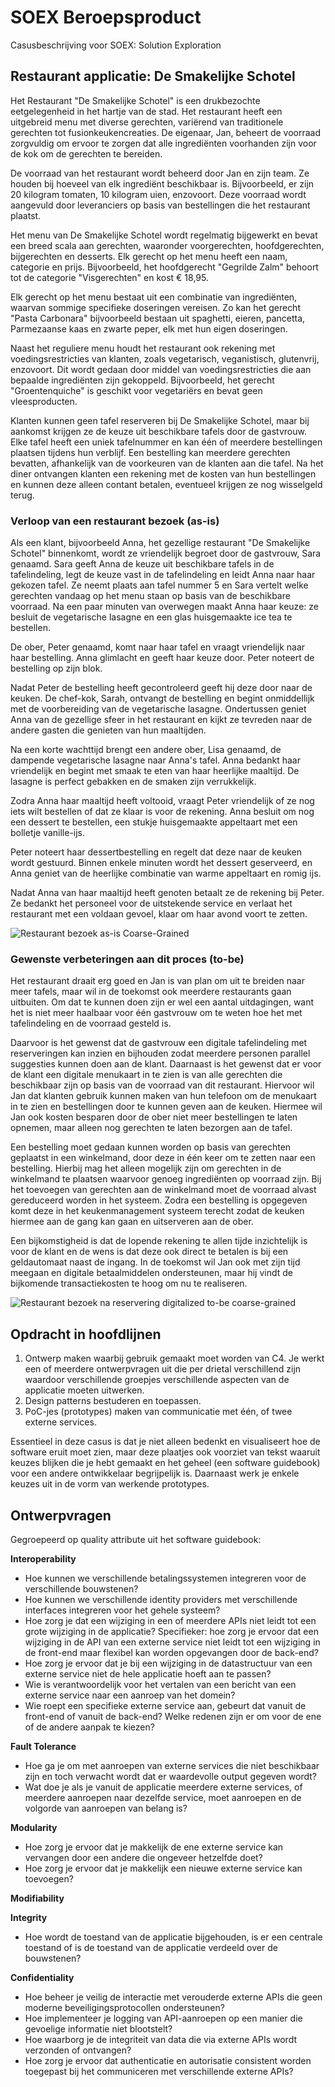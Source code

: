 # SOEX Beroepsproduct
Casusbeschrijving voor SOEX: Solution Exploration

## Restaurant applicatie: De Smakelijke Schotel
Het Restaurant "De Smakelijke Schotel" is een drukbezochte eetgelegenheid in het hartje van de stad. Het restaurant heeft een uitgebreid menu met diverse gerechten, variërend van traditionele gerechten tot fusionkeukencreaties. De eigenaar, Jan, beheert de voorraad zorgvuldig om ervoor te zorgen dat alle ingrediënten voorhanden zijn voor de kok om de gerechten te bereiden.

De voorraad van het restaurant wordt beheerd door Jan en zijn team. Ze houden bij hoeveel van elk ingrediënt beschikbaar is. Bijvoorbeeld, er zijn 20 kilogram tomaten, 10 kilogram uien, enzovoort. Deze voorraad wordt aangevuld door leveranciers op basis van bestellingen die het restaurant plaatst.

Het menu van De Smakelijke Schotel wordt regelmatig bijgewerkt en bevat een breed scala aan gerechten, waaronder voorgerechten, hoofdgerechten, bijgerechten en desserts. Elk gerecht op het menu heeft een naam, categorie en prijs. Bijvoorbeeld, het hoofdgerecht "Gegrilde Zalm" behoort tot de categorie "Visgerechten" en kost € 18,95.

Elk gerecht op het menu bestaat uit een combinatie van ingrediënten, waarvan sommige specifieke doseringen vereisen. Zo kan het gerecht "Pasta Carbonara" bijvoorbeeld bestaan uit spaghetti, eieren, pancetta, Parmezaanse kaas en zwarte peper, elk met hun eigen doseringen.

Naast het reguliere menu houdt het restaurant ook rekening met voedingsrestricties van klanten, zoals vegetarisch, veganistisch, glutenvrij, enzovoort. Dit wordt gedaan door middel van voedingsrestricties die aan bepaalde ingrediënten zijn gekoppeld. Bijvoorbeeld, het gerecht "Groentenquiche" is geschikt voor vegetariërs en bevat geen vleesproducten.

Klanten kunnen geen tafel reserveren bij De Smakelijke Schotel, maar bij aankomst krijgen ze de keuze uit beschikbare tafels door de gastvrouw. Elke tafel heeft een uniek tafelnummer en kan één of meerdere bestellingen plaatsen tijdens hun verblijf. Een bestelling kan meerdere gerechten bevatten, afhankelijk van de voorkeuren van de klanten aan die tafel. Na het diner ontvangen klanten een rekening met de kosten van hun bestellingen en kunnen deze alleen contant betalen, eventueel krijgen ze nog wisselgeld terug.

### Verloop van een restaurant bezoek (as-is)

Als een klant, bijvoorbeeld Anna, het gezellige restaurant "De Smakelijke Schotel" binnenkomt, wordt ze vriendelijk begroet door de gastvrouw, Sara genaamd.
Sara geeft Anna de keuze uit beschikbare tafels in de tafelindeling, legt de keuze vast in de tafelindeling en leidt Anna naar haar gekozen tafel.
Ze neemt plaats aan tafel nummer 5 en Sara vertelt welke gerechten vandaag op het menu staan op basis van de beschikbare voorraad.
Na een paar minuten van overwegen maakt Anna haar keuze: ze besluit de vegetarische lasagne en een glas huisgemaakte ice tea te bestellen.

De ober, Peter genaamd, komt naar haar tafel en vraagt vriendelijk naar haar bestelling.
Anna glimlacht en geeft haar keuze door.
Peter noteert de bestelling op zijn blok.

Nadat Peter de bestelling heeft gecontroleerd geeft hij deze door naar de keuken.
De chef-kok, Sarah, ontvangt de bestelling en begint onmiddellijk met de voorbereiding van de vegetarische lasagne.
Ondertussen geniet Anna van de gezellige sfeer in het restaurant en kijkt ze tevreden naar de andere gasten die genieten van hun maaltijden.

Na een korte wachttijd brengt een andere ober, Lisa genaamd, de dampende vegetarische lasagne naar Anna's tafel.
Anna bedankt haar vriendelijk en begint met smaak te eten van haar heerlijke maaltijd.
De lasagne is perfect gebakken en de smaken zijn verrukkelijk.

Zodra Anna haar maaltijd heeft voltooid, vraagt Peter vriendelijk of ze nog iets wilt bestellen of dat ze klaar is voor de rekening.
Anna besluit om nog een dessert te bestellen, een stukje huisgemaakte appeltaart met een bolletje vanille-ijs.

Peter noteert haar dessertbestelling en regelt dat deze naar de keuken wordt gestuurd.
Binnen enkele minuten wordt het dessert geserveerd, en Anna geniet van de heerlijke combinatie van warme appeltaart en romig ijs.

Nadat Anna van haar maaltijd heeft genoten betaalt ze de rekening bij Peter.
Ze bedankt het personeel voor de uitstekende service en verlaat het restaurant met een voldaan gevoel,
klaar om haar avond voort te zetten.

![Restaurant bezoek as-is Coarse-Grained](./opdracht-diagrammen/Restaurant-bezoek-pure-as-is-coarse-grained.egn.svg)

### Gewenste verbeteringen aan dit proces (to-be)

Het restaurant draait erg goed en Jan is van plan om uit te breiden naar meer tafels, maar wil in de toekomst ook meerdere restaurants gaan uitbuiten.
Om dat te kunnen doen zijn er wel een aantal uitdagingen, want het is niet meer haalbaar voor één gastvrouw om te weten hoe het met tafelindeling en de voorraad gesteld is.

Daarvoor is het gewenst dat de gastvrouw een digitale tafelindeling met reserveringen kan inzien en bijhouden zodat meerdere personen parallel suggesties kunnen doen aan de klant.
Daarnaast is het gewenst dat er voor de klant een digitale menukaart in te zien is van alle gerechten die beschikbaar zijn op basis van de voorraad van dit restaurant.
Hiervoor wil Jan dat klanten gebruik kunnen maken van hun telefoon om de menukaart in te zien en bestellingen door te kunnen geven aan de keuken.
Hiermee wil Jan ook kosten besparen door de ober niet meer bestellingen te laten opnemen, maar alleen nog gerechten te laten bezorgen aan de tafel.

Een bestelling moet gedaan kunnen worden op basis van gerechten geplaatst in een winkelmand, door deze in één keer om te zetten naar een bestelling.
Hierbij mag het alleen mogelijk zijn om gerechten in de winkelmand te plaatsen waarvoor genoeg ingrediënten op voorraad zijn.
Bij het toevoegen van gerechten aan de winkelmand moet de voorraad alvast gereduceerd worden in het systeem.
Zodra een bestelling is opgegeven komt deze in het keukenmanagement systeem terecht zodat de keuken hiermee aan de gang kan gaan en uitserveren aan de ober.

Een bijkomstigheid is dat de lopende rekening te allen tijde inzichtelijk is voor de klant en de wens is dat deze ook direct te betalen is bij een geldautomaat naast de ingang.
In de toekomst wil Jan ook met zijn tijd meegaan en digitale betaalmiddelen ondersteunen, maar hij vindt de bijkomende transactiekosten te hoog om nu te realiseren.

![Restaurant bezoek na reservering digitalized to-be coarse-grained](./opdracht-diagrammen/Restaurant-bezoek-pure-as-is-coarse-grained.egn.svg)

## Opdracht in hoofdlijnen

1. Ontwerp maken waarbij gebruik gemaakt moet worden van C4. Je werkt een of meerdere ontwerpvragen uit die per drietal verschillend zijn waardoor verschillende groepjes verschillende aspecten van de applicatie moeten uitwerken.
2. Design patterns bestuderen en toepassen. 
3. PoC-jes (prototypes) maken van communicatie met één, of twee externe services.

Essentieel in deze casus is dat je niet alleen bedenkt en visualiseert hoe de software eruit moet zien, maar deze plaatjes ook voorziet van tekst waaruit keuzes blijken die je hebt gemaakt en het geheel (een software guidebook) voor een andere ontwikkelaar begrijpelijk is. Daarnaast werk je enkele keuzes uit in de vorm van werkende prototypes. 

## Ontwerpvragen

Gegroepeerd op quality attribute uit het software guidebook:

**Interoperability**
* Hoe kunnen we verschillende betalingssystemen integreren voor de verschillende bouwstenen?
* Hoe kunnen we verschillende identity providers met verschillende interfaces integreren voor het gehele systeem?
* Hoe zorg je dat een wijziging in een of meerdere APIs niet leidt tot een grote wijziging in de applicatie? Specifieker: hoe zorg je ervoor dat een wijziging in de API van een externe service niet leidt tot een wijziging in de front-end maar flexibel kan worden opgevangen door de back-end?
* Hoe zorg je ervoor dat je bij een wijziging in de datastructuur van een externe service niet de hele applicatie hoeft aan te passen?
* Wie is verantwoordelijk voor het vertalen van een bericht van een externe service naar een aanroep van het domein?
* Wie roept een specifieke externe service aan, gebeurt dat vanuit de front-end of vanuit de back-end? Welke redenen zijn er om voor de ene of de andere aanpak te kiezen?

**Fault Tolerance**
* Hoe ga je om met aanroepen van externe services die niet beschikbaar zijn en toch verwacht wordt dat er waardevolle output gegeven wordt?
* Wat doe je als je vanuit de applicatie meerdere externe services, of meerdere aanroepen naar dezelfde service, moet aanroepen en de volgorde van aanroepen van belang is?

**Modularity**
* Hoe zorg je ervoor dat je makkelijk de ene externe service kan vervangen door een andere die ongeveer hetzelfde doet?
* Hoe zorg je ervoor dat je makkelijk een nieuwe externe service kan toevoegen?

**Modifiability**

**Integrity**
* Hoe wordt de toestand van de applicatie bijgehouden, is er een centrale toestand of is de toestand van de applicatie verdeeld over de bouwstenen?

**Confidentiality**
* Hoe beheer je veilig de interactie met verouderde externe APIs die geen moderne beveiligingsprotocollen ondersteunen?
* Hoe implementeer je logging van API-aanroepen op een manier die gevoelige informatie niet blootstelt?
* Hoe waarborg je de integriteit van data die via externe APIs wordt verzonden of ontvangen?
* Hoe zorg je ervoor dat authenticatie en autorisatie consistent worden toegepast bij het communiceren met verschillende externe APIs?